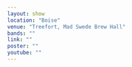 ```yaml
---
layout: show
location: "Boise"
venue: "Treefort, Mad Swede Brew Hall"
bands: ""
link: ""
poster: ""
youtube: ""
---
```



